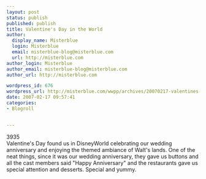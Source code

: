 ```yaml
---
layout: post
status: publish
published: publish
title: Valentine's Day in the World
author:
  display_name: Misterblue
  login: Misterblue
  email: misterblue-blog@misterblue.com
  url: http://misterblue.com
author_login: Misterblue
author_email: misterblue-blog@misterblue.com
author_url: http://misterblue.com

wordpress_id: 676
wordpress_url: http://misterblue.com/wwpp/archives/20070217-valentines-day-in-the-world
date: 2007-02-17 09:57:41
categories:
- Blogroll


---
```

<div class="picLeft"><wpg2id>3935</wpg2id></div>Valentine's Day found us in DisneyWorld celebrating our wedding anniversary and enjoying the themed ambiance of Walt's lands. One of the neat things, since it was our wedding anniversary, they gave us buttons and all the cast members said "Happy Anniversary" and the restaurants gave us special attention and desserts. Special and yummy.
